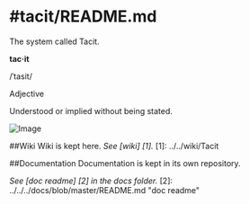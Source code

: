 #tacit/README.md
================

The system called Tacit.

**tac·it**

/ˈtasit/

Adjective

Understood or implied without being stated.

![Image](../master/images/system_overview.png?raw=true)

##Wiki
Wiki is kept here.
*See [wiki] [1].*
[1]: ../../wiki/Tacit

##Documentation
Documentation is kept in its own repository.

*See [doc readme] [2] in the docs folder.*
[2]: ../../../docs/blob/master/README.md "doc readme"
